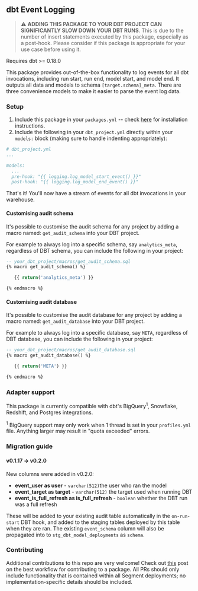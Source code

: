 ## dbt Event Logging

> :warning: **ADDING THIS PACKAGE TO YOUR DBT PROJECT CAN SIGNIFICANTLY SLOW
> DOWN YOUR DBT RUNS**. This is due to the number of insert statements executed by
> this package, especially as a post-hook. Please consider if this package is
> appropriate for your use case before using it.

Requires dbt >= 0.18.0

This package provides out-of-the-box functionality to log events for all dbt
invocations, including run start, run end, model start, and model end. It
outputs all data and models to schema `[target.schema]_meta`. There are three
convenience models to make it easier to parse the event log data.

### Setup

1. Include this package in your `packages.yml` -- check [here](https://hub.getdbt.com/dbt-labs/logging/latest/)
   for installation instructions.
2. Include the following in your `dbt_project.yml` directly within your
   `models:` block (making sure to handle indenting appropriately):

```YAML
# dbt_project.yml
...

models:
  ...
  pre-hook: "{{ logging.log_model_start_event() }}"
  post-hook: "{{ logging.log_model_end_event() }}"
```

That's it! You'll now have a stream of events for all dbt invocations in your
warehouse.

#### Customising audit schema

It's possible to customise the audit schema for any project by adding a macro named: `get_audit_schema` into your DBT project.

For example to always log into a specific schema, say `analytics_meta`, regardless of DBT schema, you can include the following in your project:

```sql
-- your_dbt_project/macros/get_audit_schema.sql
{% macro get_audit_schema() %}

   {{ return('analytics_meta') }}

{% endmacro %}
```

#### Customising audit database

It's possible to customise the audit database for any project by adding a macro named: `get_audit_database` into your DBT project.

For example to always log into a specific database, say `META`, regardless of DBT database, you can include the following in your project:

```sql
-- your_dbt_project/macros/get_audit_database.sql
{% macro get_audit_database() %}

   {{ return('META') }}

{% endmacro %}
```

### Adapter support

This package is currently compatible with dbt's BigQuery<sup>1</sup>, Snowflake, Redshift, and
Postgres integrations.

<sup>1</sup> BigQuery support may only work when 1 thread is set in your `profiles.yml` file. Anything larger may result in "quota exceeded" errors.

### Migration guide

#### v0.1.17 -> v0.2.0

New columns were added in v0.2.0:

- **event_user as user** - `varchar(512)`the user who ran the model
- **event_target as target** - `varchar(512)` the target used when running DBT
- **event_is_full_refresh as is_full_refresh** - `boolean` whether the DBT run was a full refresh

These will be added to your existing audit table automatically in the `on-run-start` DBT hook, and added to the staging tables deployed by this table when they are ran. The existing `event_schema` column will also be propagated into to `stg_dbt_model_deployments` as `schema`.

### Contributing

Additional contributions to this repo are very welcome! Check out [this](https://discourse.getdbt.com/t/contributing-to-an-external-dbt-package/657) post on the best workflow for contributing to a package. All PRs should only include functionality that is contained within all Segment deployments; no implementation-specific details should be included.
